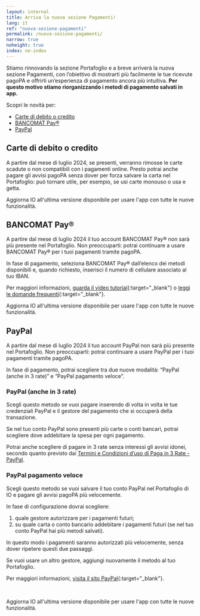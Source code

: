 ```yaml
---
layout: internal
title: Arriva la nuova sezione Pagamenti!
lang: it
ref: "nuova-sezione-pagamenti"
permalink: /nuova-sezione-pagamenti/
narrow: true
noheight: true
index: no-index
---
```


Stiamo rinnovando la sezione Portafoglio e a breve arriverà la nuova sezione Pagamenti, con l’obiettivo di mostrarti più facilmente le tue ricevute pagoPA e offrirti un’esperienza di pagamento ancora più intuitiva. **Per questo motivo stiamo riorganizzando i metodi di pagamento salvati in app.**

Scopri le novità per:

- [Carte di debito o credito](#carte-di-debito-o-credito)
- [BANCOMAT Pay®](#bancomat-pay)
- [PayPal](#paypal)

## Carte di debito o credito

A partire dal mese di luglio 2024, se presenti, verranno rimosse le carte scadute o non compatibili con i pagamenti online.
Presto potrai anche pagare gli avvisi pagoPA senza dover per forza salvare la carta nel Portafoglio: può tornare utile, per esempio, se usi carte monouso o usa e getta.

Aggiorna IO all'ultima versione disponibile per usare l'app con tutte le nuove funzionalità.

## BANCOMAT Pay®

A partire dal mese di luglio 2024 il tuo account BANCOMAT Pay® non sarà più presente nel Portafoglio.
Non preoccuparti: potrai continuare a usare BANCOMAT Pay® per i tuoi pagamenti tramite pagoPA.

In fase di pagamento, seleziona BANCOMAT Pay® dall’elenco dei metodi disponibili e, quando richiesto, inserisci il numero di cellulare associato al tuo IBAN.

Per maggiori informazioni, [guarda il video tutorial](https://www.youtube.com/watch?v=mil4jEuaMo0){:target="\_blank"} o [leggi le domande frequenti](https://bancomat.it/it/privati/bancomat-pay){:target="\_blank"}.

Aggiorna IO all'ultima versione disponibile per usare l'app con tutte le nuove funzionalità.

## PayPal

A partire dal mese di luglio 2024 il tuo account PayPal non sarà più presente nel Portafoglio.
Non preoccuparti: potrai continuare a usare PayPal per i tuoi pagamenti tramite pagoPA.

In fase di pagamento, potrai scegliere tra due nuove modalità: “PayPal (anche in 3 rate)” e “PayPal pagamento veloce”.

### PayPal (anche in 3 rate)

Scegli questo metodo se vuoi pagare inserendo di volta in volta le tue credenziali PayPal e il gestore del pagamento che si occuperà della transazione.

Se nel tuo conto PayPal sono presenti più carte o conti bancari, potrai scegliere dove addebitare la spesa per ogni pagamento.

Potrai anche scegliere di pagare in 3 rate senza interessi gli avvisi idonei, secondo quanto previsto dai [Termini e Condizioni d’uso di Paga in 3 Rate - PayPal](https://www.paypal.com/it/webapps/mpp/campaigns/pay-in-3-full).

### PayPal pagamento veloce

Scegli questo metodo se vuoi salvare il tuo conto PayPal nel Portafoglio di IO e pagare gli avvisi pagoPA più velocemente.

In fase di configurazione dovrai scegliere:

1. quale gestore autorizzare per i pagamenti futuri;
2. su quale carta o conto bancario addebitare i pagamenti futuri (se nel tuo conto PayPal hai più metodi salvati).

In questo modo i pagamenti saranno autorizzati più velocemente, senza dover ripetere questi due passaggi.

Se vuoi usare un altro gestore, aggiungi nuovamente il metodo al tuo Portafoglio.

Per maggiori informazioni, [visita il sito PayPal](https://www.paypal.com/it/cshelp/article/che-cos%C3%A8-un-pagamento-automatico-e-come-faccio-ad-aggiornarne-o-annullarne-uno-help240){:target="\_blank"}.

<br>

Aggiorna IO all'ultima versione disponibile per usare l'app con tutte le nuove funzionalità.
